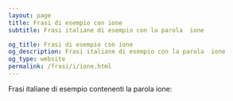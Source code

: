 ```yaml
---
layout: page
title: Frasi di esempio con ione 
subtitle: Frasi italiane di esempio con la parola  ione

og_title: Frasi di esempio con ione 
og_description: Frasi italiane di esempio con la parola  ione
og_type: website
permalink: /frasi/i/ione.html
---
```


Frasi italiane di esempio contenenti la parola ione:


